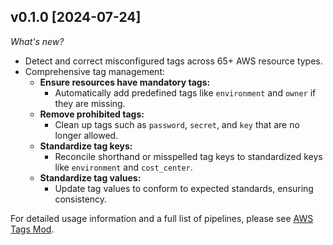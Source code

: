 ## v0.1.0 [2024-07-24]

_What's new?_

- Detect and correct misconfigured tags across 65+ AWS resource types.
- Comprehensive tag management:
  - **Ensure resources have mandatory tags:**
    - Automatically add predefined tags like `environment` and `owner` if they are missing.
  - **Remove prohibited tags:**
    - Clean up tags such as `password`, `secret`, and `key` that are no longer allowed.
  - **Standardize tag keys:**
    - Reconcile shorthand or misspelled tag keys to standardized keys like `environment` and `cost_center`.
  - **Standardize tag values:**
    - Update tag values to conform to expected standards, ensuring consistency.

For detailed usage information and a full list of pipelines, please see [AWS Tags Mod](https://hub.flowpipe.io/mods/turbot/aws_tags).
